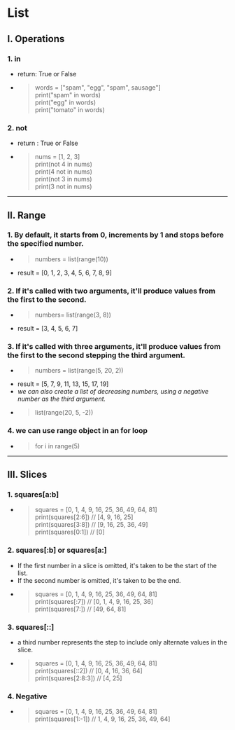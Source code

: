 # List

## Ⅰ. Operations

### 1. in
- return: True or False
- > words = ["spam", "egg", "spam", sausage"]  
print("spam" in words)  
print("egg" in words)  
print("tomato" in words)

### 2. not 
- return : True or False
- > nums = [1, 2, 3]  
print(not 4 in nums)  
print(4 not in nums)  
print(not 3 in nums)  
print(3 not in nums)


---


## Ⅱ. Range

### 1. By default, it starts from 0, increments by 1 and stops before the specified number.
- > numbers = list(range(10))  
- result = [0, 1, 2, 3, 4, 5, 6, 7, 8, 9]



### 2. If it's called with two arguments, it'll produce values from the first to the second.
- > numbers= list(range(3, 8))
- result = [3, 4, 5, 6, 7]


### 3. If it's called with three arguments, it'll produce values from the first to the second stepping the third argument.
- > numbers = list(range(5, 20, 2))
- result = [5, 7, 9, 11, 13, 15, 17, 19]
- *we can also create a list of decreasing numbers, using a negative number as the third argument.*
- > list(range(20, 5, -2))


### 4. we can use range object in an for loop
- > for i in range(5)


---


## Ⅲ. Slices 

### 1. squares[a:b]
- > squares = [0, 1, 4, 9, 16, 25, 36, 49, 64, 81]  
print(squares[2:6]) // [4, 9, 16, 25]  
print(squares[3:8]) // [9, 16, 25, 36, 49]  
print(squares[0:1]) // [0]  

### 2. squares[:b] or squares[a:]
- If the first number in a slice is omitted, it's taken to be the start of the list.
- If the second number is omitted, it's taken to be the end.
- > squares = [0, 1, 4, 9, 16, 25, 36, 49, 64, 81]    
print(squares[:7]) // [0, 1, 4, 9, 16, 25, 36]  
print(squares[7:]) // [49, 64, 81]  

### 3. squares[::]
- a third number represents the step to include only alternate values in the slice.
- > squares = [0, 1, 4, 9, 16, 25, 36, 49, 64, 81]  
print(squares[::2]) // [0, 4, 16, 36, 64]  
print(squares[2:8:3]) // [4, 25]  

### 4. Negative
- > squares = [0, 1, 4, 9, 16, 25, 36, 49, 64, 81]  
print(squares[1:-1]) // 1, 4, 9, 16, 25, 36, 49, 64]  
